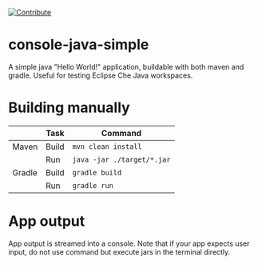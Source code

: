 [![Contribute](https://www.eclipse.org/che/contribute.svg)](https://code.ethosengine.com/#https://github.com/Mbd06b/advent-of-code?new&che-editor=che-incubator/che-idea/next)
# console-java-simple

A simple java "Hello World!" application, buildable with both maven and gradle. Useful for testing Eclipse Che Java workspaces.


# Building manually

|        | Task  | Command                    |
| ------ | ----- | -------------------------- |
| Maven  | Build | `mvn clean install`        |
|        | Run   | `java -jar ./target/*.jar` |
| Gradle | Build | `gradle build`             |
|        | Run   | `gradle run`               |


# App output

App output is streamed into a console. Note that if your app expects user input, do not use command but execute jars in the terminal directly.
